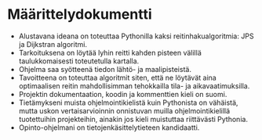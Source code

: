 # Määrittelydokumentti

- Alustavana ideana on toteuttaa Pythonilla kaksi reitinhakualgoritmia: JPS ja Dijkstran algoritmi. 
- Tarkoituksena on löytää lyhin reitti kahden pisteen välillä taulukkomaisesti toteutetulla kartalla. 
- Ohjelma saa syötteenä tiedon lähtö- ja maalipisteistä. 
- Tavoitteena on toteuttaa algoritmit siten, että ne löytävät aina optimaalisen reitin mahdollisimman tehokkailla tila- ja aikavaatimuksilla. 
- Projektin dokumentaation, koodin ja kommenttien kieli on suomi. 
- Tietämykseni muista ohjelmointikielistä kuin Pythonista on vähäistä, mutta uskon vertaisarvioinnin onnistuvan muilla ohjelmointikielillä tuotettuihin projekteihin, ainakin jos kieli muistuttaa riittävästi Pythonia. 
- Opinto-ohjelmani on tietojenkäsittelytieteen kandidaatti.
